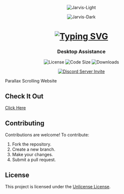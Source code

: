 <div  align="center">

  ![Jarvis-Light](https://user-images.githubusercontent.com/3369400/139447912-e0f43f33-6d9f-45f8-be46-2df5bbc91289.png#gh-dark-mode-only)
  
  ![Jarvis-Dark](https://user-images.githubusercontent.com/3369400/139448065-39a229ba-4b06-434b-bc67-616e2ed80c8f.png#gh-light-mode-only)

  # [![Typing SVG](https://readme-typing-svg.herokuapp.com?font=Permanent+Marker&size=40&pause=1000&color=2986cc&center=true&vCenter=true&width=435&lines=Jungle)](https://git.io/typing-svg)

  ### Desktop Assistance 

  ![License](https://img.shields.io/github/license/OnePunchMan2718/AniPC?color=598e3c&style=for-the-badge)
  ![Code Size](https://img.shields.io/github/languages/code-size/OnePunchMan2718/AniPC?color=598e3c&style=for-the-badge)
  ![Downloads](https://img.shields.io/github/downloads/OnePunchMan2718/AniPC/total?color=598e3c&style=for-the-badge)

  [![Discord Server Invite](https://discord.com/api/guilds/876398373962412102/widget.png?style=banner2)](https://discord.gg/9qKScMjdPF)
</div>

Parallax Scrolling Website

## 	Check It Out

[Click Here](https://onepunchman2718.github.io/Parallax-Website/)

## Contributing

Contributions are welcome! To contribute:

1. Fork the repository.
2. Create a new branch.
3. Make your changes.
4. Submit a pull request.

## License

This project is licensed under the [Unlicense License](LICENSE).
